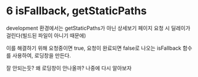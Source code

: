 # 6 isFallback, getStaticPaths

development 환경에서는 getStaticPaths가 아닌 상세보기 페이지 요청 시 딜레이가 걸린다(빌드된 파일이 아니기 때문에)

이를 해결하기 위해 요청중이면 true, 요청이 완료되면 false로 나오는 isFallback 함수를 사용하여, 로딩창을 만든다.

잘 안되는듯? 왜 로딩창이 안나올까? 나중에 다시 알아보자
